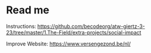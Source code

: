 # Read me

Instructions:
https://github.com/becodeorg/atw-giertz-3-23/tree/master/1.The-Field/extra-projects/social-impact

Improve Website:
https://www.versengezond.be/nl/




